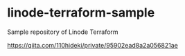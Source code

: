 # linode-terraform-sample
Sample repository of Linode Terraform

https://qiita.com/110hideki/private/95902ead8a2a056821ae
